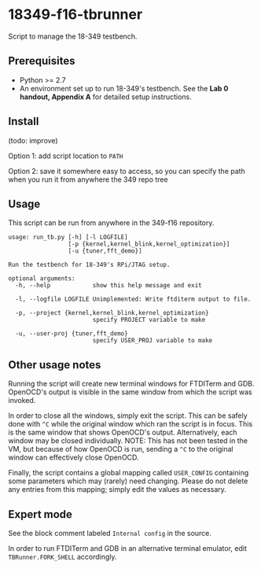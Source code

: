 18349-f16-tbrunner
==================
Script to manage the 18-349 testbench.

Prerequisites
-------------
- Python >= 2.7
- An environment set up to run 18-349's testbench. See the **Lab 0
    handout, Appendix A** for detailed setup instructions.

Install
-------
(todo: improve)

Option 1: add script location to `PATH`

Option 2: save it somewhere easy to access, so you can specify the path
when you run it from anywhere the 349 repo tree

Usage
-----
This script can be run from anywhere in the 349-f16 repository.

    usage: run_tb.py [-h] [-l LOGFILE]
                     [-p {kernel,kernel_blink,kernel_optimization}]
                     [-u {tuner,fft_demo}]

    Run the testbench for 18-349's RPi/JTAG setup.

    optional arguments:
      -h, --help            show this help message and exit

      -l, --logfile LOGFILE Unimplemented: Write ftditerm output to file.

      -p, --project {kernel,kernel_blink,kernel_optimization}
                            specify PROJECT variable to make

      -u, --user-proj {tuner,fft_demo}
                            specify USER_PROJ variable to make

Other usage notes
-----------------
Running the script will create new terminal windows for FTDITerm and
    GDB. OpenOCD's output is visible in the same window from which the
    script was invoked.

In order to close all the windows, simply exit the script. This can be
    safely done with `^C` while the original window which ran the
    script is in focus. This is the same window that shows OpenOCD's
    output. Alternatively, each window may be closed individually.
NOTE: This has not been tested in the VM, but because of how
    OpenOCD is run, sending a `^C` to the original window can
    effectively close OpenOCD.

Finally, the script contains a global mapping called `USER_CONFIG`
    containing some parameters which may (rarely) need changing.
    Please do not delete any entries from this mapping; simply edit
    the values as necessary.

Expert mode
-----------
See the block comment labeled `Internal config` in the source.

In order to run FTDITerm and GDB in an alternative terminal emulator,
    edit `TBRunner.FORK_SHELL` accordingly.
